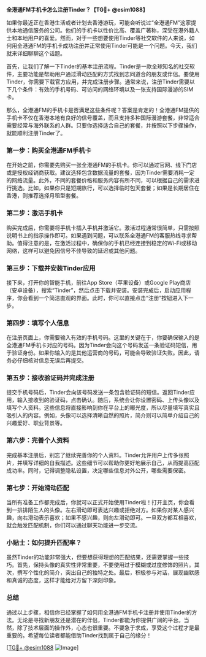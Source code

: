 **全港通FM手机卡怎么注册Tinder？【TG💪+ @esim1088】**

如果你最近正在香港生活或者计划去香港游玩，可能会听说过“全港通FM”这家提供本地通信服务的公司。他们的手机卡以性价比高、覆盖广著称，深受在港外籍人士和本地用户的喜爱。然而，对于一些想要使用Tinder等社交软件的人来说，如何用全港通FM的手机卡成功注册并正常使用Tinder可能是一个问题。今天，我们就来详细聊聊这个话题。

首先，让我们了解一下Tinder的基本注册流程。Tinder是一款全球知名的社交软件，主要功能是帮助用户通过滑动匹配的方式找到志同道合的朋友或伴侣。要使用Tinder，你需要下载官方应用，并完成注册步骤。通常来说，注册Tinder需要以下几个条件：有效的手机号码、可访问的网络环境以及一张支持国际漫游的SIM卡。

那么，全港通FM的手机卡是否满足这些条件呢？答案是肯定的！全港通FM提供的手机卡不仅在香港本地有良好的信号覆盖，而且支持多种国际漫游套餐，非常适合需要经常与海外联系的人群。只要你选择适合自己的套餐，并按照以下步骤操作，就能顺利注册Tinder了。

### **第一步：购买全港通FM手机卡**
在开始之前，你需要先购买一张全港通FM的手机卡。你可以通过官网、线下门店或是授权经销商获取。建议选择包含数据流量的套餐，因为Tinder需要消耗一定的网络流量。此外，不同的套餐价格和服务内容有所不同，可以根据自己的需求进行挑选。比如，如果你只是短期旅行，可以选择临时包天套餐；如果是长期居住在香港，则推荐选择月租型套餐。

### **第二步：激活手机卡**
购买完成后，你需要将手机卡插入手机并激活它。激活过程通常很简单，只需按照说明书上的指示操作即可。如果遇到问题，可以联系全港通FM的客服热线寻求帮助。值得注意的是，在激活过程中，确保你的手机已经连接到稳定的Wi-Fi或移动网络，这样可以避免因信号不佳导致的延迟或其他问题。

### **第三步：下载并安装Tinder应用**
接下来，打开你的智能手机，前往App Store（苹果设备）或Google Play商店（安卓设备），搜索“Tinder”，然后点击下载并安装。安装完成后，启动应用程序，你会看到一个简洁直观的界面。此时，你可以直接点击“注册”按钮进入下一步。

### **第四步：填写个人信息**
在注册页面上，你需要输入有效的手机号码。这里的关键在于，你要确保输入的是全港通FM手机卡对应的号码。因为Tinder会向这个号码发送一条验证码短信，用于验证身份。如果你输入的是其他运营商的号码，可能会导致验证失败。因此，请务必仔细核对信息无误后再提交。

### **第五步：接收验证码并完成注册**
提交手机号码后，Tinder会向该号码发送一条包含验证码的短信。返回Tinder应用，输入接收到的验证码，点击确认。随后，系统会让你设置密码、上传头像以及填写个人资料。这些信息将直接影响到你在平台上的曝光度，所以尽量填写真实且吸引人的内容。例如，头像可以选择清晰自然的照片，简介则可以简单介绍自己的兴趣爱好、职业背景等。

### **第六步：完善个人资料**
完成基本注册后，别忘了继续完善你的个人资料。Tinder允许用户上传多张照片，并填写详细的自我描述。这些细节可以帮助你更好地展示自己，从而提高匹配成功率。同时，记得调整隐私设置，决定哪些信息对外公开，哪些需要保密。

### **第七步：开始滑动匹配**
当所有准备工作都完成后，你就可以正式开始使用Tinder啦！打开主页，你会看到一排排陌生人的头像。左右滑动即可表达兴趣或拒绝对方。如果你对某人感兴趣，向右滑动表示喜欢；如果不感兴趣，则向左滑动即可。一旦双方都互相喜欢，就会触发匹配机制，你们可以通过聊天功能进一步交流。

### **小贴士：如何提升匹配率？**
虽然Tinder的功能非常强大，但要想获得理想的匹配结果，还需要掌握一些技巧。首先，保持头像的真实性非常重要，不要使用过于模糊或过度修饰的照片。其次，撰写个性化的简介，突出自己的独特之处。最后，积极参与对话，展现幽默感和真诚的态度，这样才能给对方留下深刻印象。

### **总结**
通过以上步骤，相信你已经掌握了如何用全港通FM手机卡注册并使用Tinder的方法。无论是寻找新朋友还是潜在的伴侣，Tinder都能为你提供广阔的平台。当然，除了技术层面的操作外，心态也很重要。不要急于求成，享受这个过程才是最重要的。希望每位读者都能借助Tinder找到属于自己的缘分！

[[TG💪+ @esim1088](https://t.me/s/esim1088) ![Image](https://i.postimg.cc/4NQfJmqS/Snipaste-2025-05-13-00-14-12.png)]